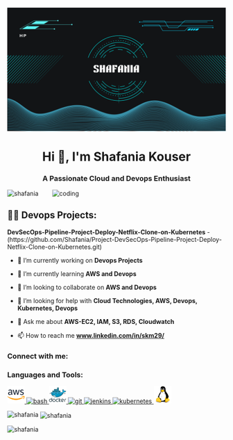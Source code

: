 ![logo](https://github.com/Shafania/Shafania/blob/main/Neon%20Modern%20Futuristic%20Simple%20Gaming%20YouTube%20Banner%20.png)
<h1 align="center">Hi 👋, I'm Shafania Kouser</h1>
<h3 align="center">A Passionate Cloud and Devops Enthusiast</h3>

<img align="right" alt="coding" width="400" src="https://cdn.dribbble.com/users/17707/screenshots/2413754/rrr.gif">

<p align="left"> <img src="https://komarev.com/ghpvc/?username=shafania&label=Profile%20views&color=0e75b6&style=flat" alt="shafania" /> </p>
<h2>👨‍💻 Devops Projects:</h2>
 <b>DevSecOps-Pipeline-Project-Deploy-Netflix-Clone-on-Kubernetes</b>
  - (https://github.com/Shafania/Project-DevSecOps-Pipeline-Project-Deploy-Netflix-Clone-on-Kubernetes.git)
  
- 🔭 I’m currently working on **Devops Projects**

- 🌱 I’m currently learning **AWS and Devops**

- 👯 I’m looking to collaborate on **AWS and Devops**

- 🤝 I’m looking for help with **Cloud Technologies, AWS, Devops, Kubernetes, Devops**

- 💬 Ask me about **AWS-EC2, IAM, S3, RDS, Cloudwatch**

- 📫 How to reach me **www.linkedin.com/in/skm29/**

<h3 align="left">Connect with me:</h3>
<p align="left">
</p>

<h3 align="left">Languages and Tools:</h3>
<p align="left"> <a href="https://aws.amazon.com" target="_blank" rel="noreferrer"> <img src="https://raw.githubusercontent.com/devicons/devicon/master/icons/amazonwebservices/amazonwebservices-original-wordmark.svg" alt="aws" width="40" height="40"/> </a> <a href="https://www.gnu.org/software/bash/" target="_blank" rel="noreferrer"> <img src="https://www.vectorlogo.zone/logos/gnu_bash/gnu_bash-icon.svg" alt="bash" width="40" height="40"/> </a> <a href="https://www.docker.com/" target="_blank" rel="noreferrer"> <img src="https://raw.githubusercontent.com/devicons/devicon/master/icons/docker/docker-original-wordmark.svg" alt="docker" width="40" height="40"/> </a> <a href="https://git-scm.com/" target="_blank" rel="noreferrer"> <img src="https://www.vectorlogo.zone/logos/git-scm/git-scm-icon.svg" alt="git" width="40" height="40"/> </a> <a href="https://www.jenkins.io" target="_blank" rel="noreferrer"> <img src="https://www.vectorlogo.zone/logos/jenkins/jenkins-icon.svg" alt="jenkins" width="40" height="40"/> </a> <a href="https://kubernetes.io" target="_blank" rel="noreferrer"> <img src="https://www.vectorlogo.zone/logos/kubernetes/kubernetes-icon.svg" alt="kubernetes" width="40" height="40"/> </a> <a href="https://www.linux.org/" target="_blank" rel="noreferrer"> <img src="https://raw.githubusercontent.com/devicons/devicon/master/icons/linux/linux-original.svg" alt="linux" width="40" height="40"/> </a> </p>

<p><img align="left" src="https://github-readme-stats.vercel.app/api/top-langs?username=shafania&show_icons=true&locale=en&layout=compact" alt="shafania" /></p>

<p>&nbsp;<img align="center" src="https://github-readme-stats.vercel.app/api?username=shafania&show_icons=true&locale=en" alt="shafania" /></p>

<p><img align="center" src="https://github-readme-streak-stats.herokuapp.com/?user=shafania&" alt="shafania" /></p>
